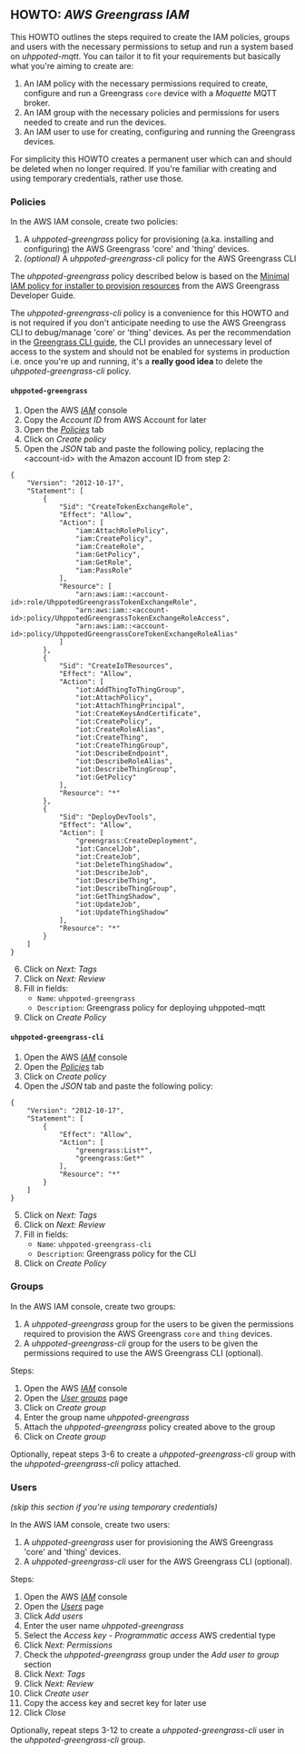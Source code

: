 ## HOWTO: _AWS Greengrass IAM_

This HOWTO outlines the steps required to create the IAM policies, groups and users with the necessary permissions to setup
and run a system based on _uhppoted-mqtt_. You can tailor it to fit your requirements but basically what you're aiming to create
are:

1. An IAM policy with the necessary permissions required to create, configure and run a Greengrass `core` 
   device with a _Moquette_ MQTT broker.
2. An IAM group with the necessary policies and permissions for users needed to create and run the devices.
3. An IAM user to use for creating, configuring and running the Greengrass devices. 

For simplicity this HOWTO creates a permanent user which can and should be deleted when no longer required. If you're familiar
with creating and using temporary credentials, rather use those.

### Policies

In the AWS IAM console, create two policies:

1. A _uhppoted-greengrass_ policy for provisioning (a.ka. installing and configuring) the AWS Greengrass 'core' and
   'thing' devices. 
2. _(optional)_ A _uhppoted-greengrass-cli_ policy for the AWS Greengrass CLI

The _uhppoted-greengrass_ policy described below is based on the [Minimal IAM policy for installer to provision resources](https://docs.aws.amazon.com/greengrass/v2/developerguide/provision-minimal-iam-policy.html) from the AWS Greengrass Developer Guide.

The _uhppoted-greengrass-cli_ policy is a convenience for this HOWTO and is not required if you don't anticipate needing
to use the AWS Greengrass CLI to debug/manage 'core' or 'thing' devices. As per the recommendation in the 
[Greengrass CLI guide](https://docs.aws.amazon.com/greengrass/v2/developerguide/greengrass-cli-component.html), the CLI 
provides an unnecessary level of access to the system and should not be enabled for systems in production i.e. once you're
up and running, it's a **really good idea** to delete the _uhppoted-greengrass-cli_ policy.

#### `uhppoted-greengrass`

1. Open the AWS [_IAM_](https://console.aws.amazon.com/iamv2) console
2. Copy the _Account ID_ from AWS Account for later
3. Open the [_Policies_](https://console.aws.amazon.com/iamv2/home#/policies) tab
4. Click on _Create policy_
5. Open the _JSON_ tab and paste the following policy, replacing the \<account-id\> with the Amazon
   account ID from step 2:
```
{
    "Version": "2012-10-17",
    "Statement": [
        {
            "Sid": "CreateTokenExchangeRole",
            "Effect": "Allow",
            "Action": [
                "iam:AttachRolePolicy",
                "iam:CreatePolicy",
                "iam:CreateRole",
                "iam:GetPolicy",
                "iam:GetRole",
                "iam:PassRole"
            ],
            "Resource": [
                "arn:aws:iam::<account-id>:role/UhppotedGreengrassTokenExchangeRole",
                "arn:aws:iam::<account-id>:policy/UhppotedGreengrassTokenExchangeRoleAccess",
                "arn:aws:iam::<account-id>:policy/UhppotedGreengrassCoreTokenExchangeRoleAlias"
            ]
        },
        {
            "Sid": "CreateIoTResources",
            "Effect": "Allow",
            "Action": [
                "iot:AddThingToThingGroup",
                "iot:AttachPolicy",
                "iot:AttachThingPrincipal",
                "iot:CreateKeysAndCertificate",
                "iot:CreatePolicy",
                "iot:CreateRoleAlias",
                "iot:CreateThing",
                "iot:CreateThingGroup",
                "iot:DescribeEndpoint",
                "iot:DescribeRoleAlias",
                "iot:DescribeThingGroup",
                "iot:GetPolicy"
            ],
            "Resource": "*"
        },
        {
            "Sid": "DeployDevTools",
            "Effect": "Allow",
            "Action": [
                "greengrass:CreateDeployment",
                "iot:CancelJob",
                "iot:CreateJob",
                "iot:DeleteThingShadow",
                "iot:DescribeJob",
                "iot:DescribeThing",
                "iot:DescribeThingGroup",
                "iot:GetThingShadow",
                "iot:UpdateJob",
                "iot:UpdateThingShadow"
            ],
            "Resource": "*"
        }
    ]
}
```
6. Click on _Next: Tags_
7. Click on _Next: Review_
8. Fill in fields:
   - `Name`: `uhppoted-greengrass`
   - `Description`: Greengrass policy for deploying uhppoted-mqtt
9. Click on _Create Policy_


#### `uhppoted-greengrass-cli`

1. Open the AWS [_IAM_](https://console.aws.amazon.com/iamv2) console
2. Open the [_Policies_](https://console.aws.amazon.com/iamv2/home#/policies) tab
3. Click on _Create policy_
4. Open the _JSON_ tab and paste the following policy:
```
{
    "Version": "2012-10-17",
    "Statement": [
        {
            "Effect": "Allow",
            "Action": [
                "greengrass:List*",
                "greengrass:Get*"
            ],
            "Resource": "*"
        }
    ]
}
```

5. Click on _Next: Tags_
6. Click on _Next: Review_
7. Fill in fields:
   - `Name`: `uhppoted-greengrass-cli`
   - `Description`: Greengrass policy for the CLI
8. Click on _Create Policy_


### Groups

In the AWS IAM console, create two groups:

1. A _uhppoted-greengrass_ group for the users to be given the permissions required to provision the AWS Greengrass `core` and
   `thing` devices. 
2. A _uhppoted-greengrass-cli_ group for the users to be given the permissions required to use the AWS Greengrass CLI (optional).

Steps:

1. Open the AWS [_IAM_](https://console.aws.amazon.com/iamv2) console
2. Open the [_User groups_](https://console.aws.amazon.com/iamv2/home#/groups) page
3. Click on _Create group_
4. Enter the group name _uhppoted-greengrass_
5. Attach the _uhppoted-greengrass_ policy created above to the group
6. Click on _Create group_

Optionally, repeat steps 3-6 to create a _uhppoted-greengrass-cli_ group with the _uhppoted-greengrass-cli_ policy attached.


### Users

_(skip this section if you're using temporary credentials)_

In the AWS IAM console, create two users:

1. A _uhppoted-greengrass_ user for provisioning the AWS Greengrass 'core' and 'thing' devices. 
2. A _uhppoted-greengrass-cli_ user for the AWS Greengrass CLI (optional).

Steps:

1. Open the AWS [_IAM_](https://console.aws.amazon.com/iamv2) console
2. Open the [_Users_](https://console.aws.amazon.com/iamv2/home#/users) page
3. Click _Add users_
4. Enter the user name _uhppoted-greengrass_
5. Select the _Access key - Programmatic access_ AWS credential type
6. Click _Next: Permissions_
7. Check the _uhppoted-greengrass_ group under the _Add user to group_ section
8. Click _Next: Tags_
9. Click _Next: Review_
10. Click _Create user_
11. Copy the access key and secret key for later use
12. Click _Close_

Optionally, repeat steps 3-12 to create a _uhppoted-greengrass-cli_ user in the _uhppoted-greengrass-cli_ group.


